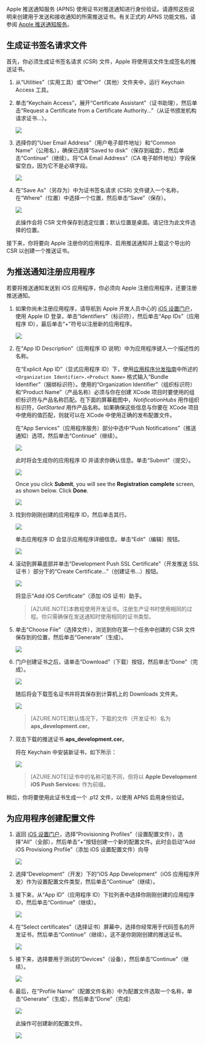 
Apple 推送通知服务 (APNS) 使用证书对推送通知进行身份验证。请遵照这些说明来创建用于发送和接收通知的所需推送证书。有关正式的 APNS 功能文档，请参阅 [Apple 推送通知服务](http://go.microsoft.com/fwlink/p/?LinkId=272584)。

## 生成证书签名请求文件

首先，你必须生成证书签名请求 (CSR) 文件，Apple 将使用该文件生成签名的推送证书。

1. 从“Utilities”（实用工具）或“Other”（其他）文件夹中，运行 Keychain Access 工具。

2. 单击“Keychain Access”，展开“Certificate Assistant”（证书助理），然后单击“Request a Certificate from a Certificate Authority...”（从证书颁发机构请求证书...）。

  	![](./media/notification-hubs-enable-apple-push-notifications/notification-hubs-request-cert-from-ca.png)

3. 选择你的“User Email Address”（用户电子邮件地址）和“Common Name”（公用名），确保已选择“Saved to disk”（保存到磁盘），然后单击“Continue”（继续）。将“CA Email Address”（CA 电子邮件地址）字段保留空白，因为它不是必填字段。

  	![](./media/notification-hubs-enable-apple-push-notifications/notification-hubs-csr-info.png)

4. 在“Save As”（另存为）中为证书签名请求 (CSR) 文件键入一个名称，在“Where”（位置）中选择一个位置，然后单击“Save”（保存）。

  	![](./media/notification-hubs-enable-apple-push-notifications/notification-hubs-save-csr.png)

  	此操作会将 CSR 文件保存到选定位置；默认位置是桌面。请记住为此文件选择的位置。

接下来，你将要向 Apple 注册你的应用程序、启用推送通知并上载这个导出的 CSR 以创建一个推送证书。

## 为推送通知注册应用程序

若要将推送通知发送到 iOS 应用程序，你必须向 Apple 注册应用程序，还要注册推送通知。

1. 如果你尚未注册应用程序，请导航到 Apple 开发人员中心的 <a href="http://go.microsoft.com/fwlink/p/?LinkId=272456" target="_blank">iOS 设置门户</a>，使用 Apple ID 登录，单击“Identifiers”（标识符），然后单击“App IDs”（应用程序 ID），最后单击“+”符号以注册新的应用程序。

   	![](./media/notification-hubs-enable-apple-push-notifications/notification-hubs-ios-appids.png)


2. 在“App ID Description”（应用程序 ID 说明）中为应用程序键入一个描述性的名称。

	在“Explicit App ID”（显式应用程序 ID）下，使用[应用程序分发指南](http://go.microsoft.com/fwlink/?LinkId=613485)中所述的 `<Organization Identifier>.<Product Name>` 格式输入“Bundle Identifier”（捆绑标识符）。使用的“Organization Identifier”（组织标识符）和“Product Name”（产品名称）必须与你在创建 XCode 项目时要使用的组织标识符与产品名称匹配。在下面的屏幕截图中，*NotificationHubs* 用作组织标识符，*GetStarted* 用作产品名称。如果确保这些信息与你要在 XCode 项目中使用的值匹配，则就可以在 XCode 中使用正确的发布配置文件。
	
	在“App Services”（应用程序服务）部分中选中“Push Notifications”（推送通知）选项，然后单击“Continue”（继续）。

	![](./media/notification-hubs-enable-apple-push-notifications/notification-hubs-new-appid-info.png)

   	此时将会生成你的应用程序 ID 并请求你确认信息。单击“Submit”（提交）。


   ![](./media/notification-hubs-enable-apple-push-notifications/notification-hubs-confirm-new-appid.png)


   	Once you click **Submit**, you will see the **Registration complete** screen, as shown below. Click **Done**.


   ![](./media/notification-hubs-enable-apple-push-notifications/notification-hubs-appid-registration-complete.png)


3. 找到你刚刚创建的应用程序 ID，然后单击其行。

   	![](./media/notification-hubs-enable-apple-push-notifications/notification-hubs-ios-appids2.png)

   	单击应用程序 ID 会显示应用程序详细信息。单击“Edit”（编辑）按钮。

   	![](./media/notification-hubs-enable-apple-push-notifications/notification-hubs-edit-appid.png)

4. 滚动到屏幕底部并单击“Development Push SSL Certificate”（开发推送 SSL 证书 ）部分下的“Create Certificate...”（创建证书...）按钮。

   	![](./media/notification-hubs-enable-apple-push-notifications/notification-hubs-appid-create-cert.png)

   	将显示“Add iOS Certificate”（添加 iOS 证书）助手。

    > [AZURE.NOTE]本教程使用开发证书。注册生产证书时使用相同的过程。你只需确保在发送通知时使用相同的证书类型。

5. 单击“Choose File”（选择文件），浏览到你在第一个任务中创建的 CSR 文件保存到的位置，然后单击“Generate”（生成）。

  	![](./media/notification-hubs-enable-apple-push-notifications/notification-hubs-appid-cert-choose-csr.png)

6. 门户创建证书之后，请单击“Download”（下载）按钮，然后单击“Done”（完成）。

  	![](./media/notification-hubs-enable-apple-push-notifications/notification-hubs-appid-download-cert.png)

   	随后将会下载签名证书并将其保存到计算机上的 Downloads 文件夹。

  	![](./media/notification-hubs-enable-apple-push-notifications/notification-hubs-cert-downloaded.png)

    > [AZURE.NOTE]默认情况下，下载的文件（开发证书）名为 **aps_development.cer**。

7. 双击下载的推送证书 **aps_development.cer**。

   	将在 Keychain 中安装新证书，如下所示：

   	![](./media/notification-hubs-enable-apple-push-notifications/notification-hubs-cert-in-keychain.png)

    > [AZURE.NOTE]证书中的名称可能不同，但将以 **Apple Development iOS Push Services:** 作为前缀。

稍后，你将要使用此证书生成一个 .p12 文件，以使用 APNS 启用身份验证。

## 为应用程序创建配置文件

1. 返回 <a href="http://go.microsoft.com/fwlink/p/?LinkId=272456" target="_blank">iOS 设置门户</a>，选择“Provisioning Profiles”（设置配置文件），选择“All”（全部），然后单击“+”按钮创建一个新的配置文件。此时会启动“Add iOS Provisiong Profile”（添加 iOS 设置配置文件）向导

   	![](./media/notification-hubs-enable-apple-push-notifications/notification-hubs-new-provisioning-profile.png)

2. 选择“Development”（开发）下的“iOS App Development”（iOS 应用程序开发）作为设置配置文件类型，然后单击“Continue”（继续）。


3. 接下来，从“App ID”（应用程序 ID）下拉列表中选择你刚刚创建的应用程序 ID，然后单击“Continue”（继续）。

   	![](./media/notification-hubs-enable-apple-push-notifications/notification-hubs-select-appid-for-provisioning.png)


4. 在“Select certificates”（选择证书）屏幕中，选择你经常用于代码签名的开发证书，然后单击“Continue”（继续）。这不是你刚刚创建的推送证书。

   	![](./media/notification-hubs-enable-apple-push-notifications/notification-hubs-provisioning-select-cert.png)


5. 接下来，选择要用于测试的“Devices”（设备），然后单击“Continue”（继续）。

   	![](./media/notification-hubs-enable-apple-push-notifications/notification-hubs-provisioning-select-devices.png)


6. 最后，在“Profile Name”（配置文件名称）中为配置文件选取一个名称，单击“Generate”（生成），然后单击“Done”（完成）

   	![](./media/notification-hubs-enable-apple-push-notifications/notification-hubs-provisioning-name-profile.png)


  	此操作可创建新的配置文件。

   	![](./media/notification-hubs-enable-apple-push-notifications/notification-hubs-provisioning-profile-ready.png)

<!---HONumber=HO63-->